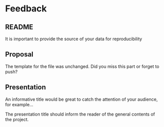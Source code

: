 Feedback
================

## README

It is important to provide the source of your data for reproducibility

## Proposal

The template for the file was unchanged. Did you miss this part or
forget to push?

## Presentation

An informative title would be great to catch the attention of your
audience, for example…

The presentation title should inform the reader of the general contents
of the project.
